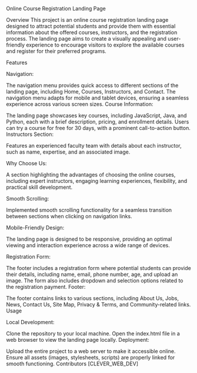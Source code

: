 Online Course Registration Landing Page


Overview
This project is an online course registration landing page designed to attract potential students and provide them with essential information about the offered courses, instructors, and the registration process. The landing page aims to create a visually appealing and user-friendly experience to encourage visitors to explore the available courses and register for their preferred programs.

Features


Navigation:

The navigation menu provides quick access to different sections of the landing page, including Home, Courses, Instructors, and Contact.
The navigation menu adapts for mobile and tablet devices, ensuring a seamless experience across various screen sizes.
Course Information:

The landing page showcases key courses, including JavaScript, Java, and Python, each with a brief description, pricing, and enrollment details.
Users can try a course for free for 30 days, with a prominent call-to-action button.
Instructors Section:

Features an experienced faculty team with details about each instructor, such as name, expertise, and an associated image.


Why Choose Us:

A section highlighting the advantages of choosing the online courses, including expert instructors, engaging learning experiences, flexibility, and practical skill development.


Smooth Scrolling:

Implemented smooth scrolling functionality for a seamless transition between sections when clicking on navigation links.


Mobile-Friendly Design:

The landing page is designed to be responsive, providing an optimal viewing and interaction experience across a wide range of devices.


Registration Form:

The footer includes a registration form where potential students can provide their details, including name, email, phone number, age, and upload an image.
The form also includes dropdown and selection options related to the registration payment.
Footer:

The footer contains links to various sections, including About Us, Jobs, News, Contact Us, Site Map, Privacy & Terms, and Community-related links.
Usage


Local Development:

Clone the repository to your local machine.
Open the index.html file in a web browser to view the landing page locally.
Deployment:

Upload the entire project to a web server to make it accessible online.
Ensure all assets (images, stylesheets, scripts) are properly linked for smooth functioning.
Contributors
[CLEVER_WEB_DEV]
